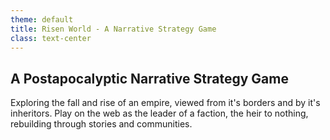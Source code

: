 ```yaml
---
theme: default
title: Risen World - A Narrative Strategy Game
class: text-center
---
```


## A Postapocalyptic Narrative Strategy Game

Exploring the fall and rise of an empire, viewed from it's borders and by it's inheritors. Play on the web as the leader of a faction, the heir to nothing, rebuilding through stories and communities.

<!-- Defining an idea slide to succintly define what this project is, and what it is trying to  -->
